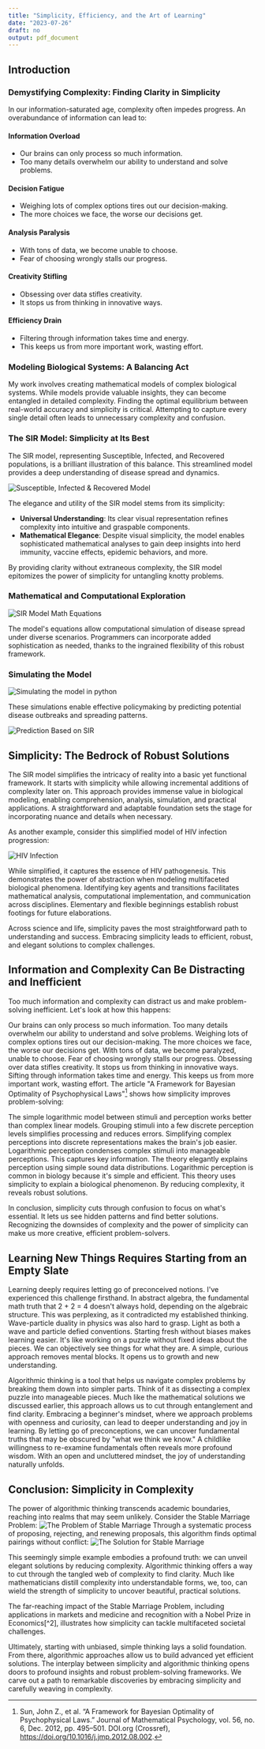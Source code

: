```yaml
---
title: "Simplicity, Efficiency, and the Art of Learning"
date: "2023-07-26"
draft: no
output: pdf_document
---
```


## Introduction

### Demystifying Complexity: Finding Clarity in Simplicity

In our information-saturated age, complexity often impedes progress. An overabundance of information can lead to:

#### Information Overload
- Our brains can only process so much information.
- Too many details overwhelm our ability to understand and solve problems.

#### Decision Fatigue
- Weighing lots of complex options tires out our decision-making.
- The more choices we face, the worse our decisions get.

#### Analysis Paralysis
- With tons of data, we become unable to choose.
- Fear of choosing wrongly stalls our progress.

#### Creativity Stifling
- Obsessing over data stifles creativity.
- It stops us from thinking in innovative ways.

#### Efficiency Drain
- Filtering through information takes time and energy.
- This keeps us from more important work, wasting effort.


### Modeling Biological Systems: A Balancing Act

My work involves creating mathematical models of complex biological systems. While models provide valuable insights, they can become entangled in detailed complexity. Finding the optimal equilibrium between real-world accuracy and simplicity is critical. Attempting to capture every single detail often leads to unnecessary complexity and confusion.

### The SIR Model: Simplicity at Its Best

The SIR model, representing Susceptible, Infected, and Recovered populations, is a brilliant illustration of this balance. This streamlined model provides a deep understanding of disease spread and dynamics.

![Susceptible, Infected & Recovered Model](sir.svg)

The elegance and utility of the SIR model stems from its simplicity:

* **Universal Understanding**: Its clear visual representation refines complexity into intuitive and graspable components.
* **Mathematical Elegance**: Despite visual simplicity, the model enables sophisticated mathematical analyses to gain deep insights into herd immunity, vaccine effects, epidemic behaviors, and more.

By providing clarity without extraneous complexity, the SIR model epitomizes the power of simplicity for untangling knotty problems.

### Mathematical and Computational Exploration

![SIR Model Math Equations](equation.svg)

The model's equations allow computational simulation of disease spread under diverse scenarios. Programmers can incorporate added sophistication as needed, thanks to the ingrained flexibility of this robust framework.

### Simulating the Model

![Simulating the model in python](py.svg)

These simulations enable effective policymaking by predicting potential disease outbreaks and spreading patterns.

![Prediction Based on SIR](sir_plot.png)

## Simplicity: The Bedrock of Robust Solutions

The SIR model simplifies the intricacy of reality into a basic yet functional framework. It starts with simplicity while allowing incremental additions of complexity later on. This approach provides immense value in biological modeling, enabling comprehension, analysis, simulation, and practical applications. A straightforward and adaptable foundation sets the stage for incorporating nuance and details when necessary.

As another example, consider this simplified model of HIV infection progression:

![HIV Infection](hiv.svg)

While simplified, it captures the essence of HIV pathogenesis. This demonstrates the power of abstraction when modeling multifaceted biological phenomena. Identifying key agents and transitions facilitates mathematical analysis, computational implementation, and communication across disciplines. Elementary and flexible beginnings establish robust footings for future elaborations.

Across science and life, simplicity paves the most straightforward path to understanding and success. Embracing simplicity leads to efficient, robust, and elegant solutions to complex challenges.


## Information and Complexity Can Be Distracting and Inefficient

Too much information and complexity can distract us and make problem-solving inefficient. Let's look at how this happens:

Our brains can only process so much information. Too many details overwhelm our ability to understand and solve problems.
Weighing lots of complex options tires out our decision-making. The more choices we face, the worse our decisions get.
With tons of data, we become paralyzed, unable to choose. Fear of choosing wrongly stalls our progress.
Obsessing over data stifles creativity. It stops us from thinking in innovative ways.
Sifting through information takes time and energy. This keeps us from more important work, wasting effort.
The article "A Framework for Bayesian Optimality of Psychophysical Laws"[^1^] shows how simplicity improves problem-solving:

The simple logarithmic model between stimuli and perception works better than complex linear models.
Grouping stimuli into a few discrete perception levels simplifies processing and reduces errors.
Simplifying complex perceptions into discrete representations makes the brain's job easier.
Logarithmic perception condenses complex stimuli into manageable perceptions. This captures key information.
The theory elegantly explains perception using simple sound data distributions.
Logarithmic perception is common in biology because it's simple and efficient.
This theory uses simplicity to explain a biological phenomenon. By reducing complexity, it reveals robust solutions.

In conclusion, simplicity cuts through confusion to focus on what's essential. It lets us see hidden patterns and find better solutions. Recognizing the downsides of complexity and the power of simplicity can make us more creative, efficient problem-solvers.


## Learning New Things Requires Starting from an Empty Slate

Learning deeply requires letting go of preconceived notions. I've experienced this challenge firsthand. In abstract algebra, the fundamental math truth that 2 + 2 = 4 doesn't always hold, depending on the algebraic structure. This was perplexing, as it contradicted my established thinking. Wave-particle duality in physics was also hard to grasp. Light as both a wave and particle defied conventions.
Starting fresh without biases makes learning easier. It's like working on a puzzle without fixed ideas about the pieces. We can objectively see things for what they are. A simple, curious approach removes mental blocks. It opens us to growth and new understanding.

Algorithmic thinking is a tool that helps us navigate complex problems by breaking them down into simpler parts. Think of it as dissecting a complex puzzle into manageable pieces. Much like the mathematical solutions we discussed earlier, this approach allows us to cut through entanglement and find clarity. Embracing a beginner's mindset, where we approach problems with openness and curiosity, can lead to deeper understanding and joy in learning. By letting go of preconceptions, we can uncover fundamental truths that may be obscured by "what we think we know." A childlike willingness to re-examine fundamentals often reveals more profound wisdom. With an open and uncluttered mindset, the joy of understanding naturally unfolds.

## Conclusion: Simplicity in Complexity

The power of algorithmic thinking transcends academic boundaries, reaching into realms that may seem unlikely. Consider the Stable Marriage Problem:
![The Problem of Stable Marriage](stable_marriage.svg)
Through a systematic process of proposing, rejecting, and renewing proposals, this algorithm finds optimal pairings without conflict:
![The Solution for Stable Marriage](stable_marriage_sol.svg)

This seemingly simple example embodies a profound truth: we can unveil elegant solutions by reducing complexity. Algorithmic thinking offers a way to cut through the tangled web of complexity to find clarity. Much like mathematicians distill complexity into understandable forms, we, too, can wield the strength of simplicity to uncover beautiful, practical solutions.

The far-reaching impact of the Stable Marriage Problem, including applications in markets and medicine and recognition with a Nobel Prize in Economics[^2], illustrates how simplicity can tackle multifaceted societal challenges.

Ultimately, starting with unbiased, simple thinking lays a solid foundation. From there, algorithmic approaches allow us to build advanced yet efficient solutions. The interplay between simplicity and algorithmic thinking opens doors to profound insights and robust problem-solving frameworks. We carve out a path to remarkable discoveries by embracing simplicity and carefully weaving in complexity.


[^1^]: Sun, John Z., et al. “A Framework for Bayesian Optimality of Psychophysical Laws.” Journal of Mathematical Psychology, vol. 56, no. 6, Dec. 2012, pp. 495–501. DOI.org (Crossref), https://doi.org/10.1016/j.jmp.2012.08.002.

[^2^]: “The Sveriges Riksbank Prize in Economic Sciences in Memory of Alfred Nobel 2012.” NobelPrize.Org, https://www.nobelprize.org/prizes/economic-sciences/2012/summary/. Accessed 8 Aug. 2023.

